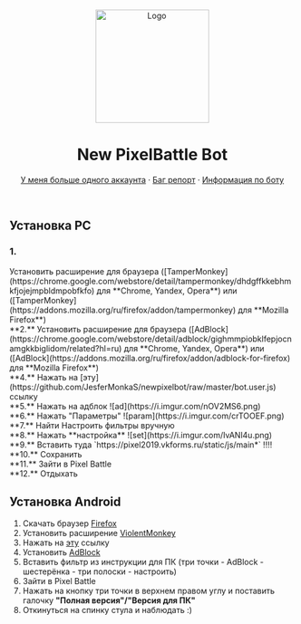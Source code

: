 <br />
<p align="center">
    <a href="https://t.me/joinchat/FrQ5XkjDq4uUxcOYskHGXg">
    <img src="https://gistcdn.githack.com/dvachevskaya/4dc06d33f3ba58dd60fe05b90f2a787c/raw/4f8fa5e7cb03e888f1ffb9b4568a43979681d8ae/3rdc.svg" alt="Logo" width="200" height="200">
</a>

<h1 align="center">New PixelBattle Bot</h1>
    <p align="center">
        <a href="https://t.me/joinchat/FrQ5XkjDq4uUxcOYskHGXg">У меня больше одного аккаунта</a>
        ·
        <a href="https://t.me/joinchat/FrQ5XkjDq4uUxcOYskHGXg">Баг репорт</a>
        ·
        <a href="https://t.me/joinchat/FrQ5XkjDq4uUxcOYskHGXg">Информация по боту</a>
    </p>
</p>
    <br />


## Установка PC
<h3>1.</h3> Установить расширение для браузера ([TamperMonkey](https://chrome.google.com/webstore/detail/tampermonkey/dhdgffkkebhmkfjojejmpbldmpobfkfo) для **Chrome, Yandex, Opera**) или ([TamperMonkey](https://addons.mozilla.org/ru/firefox/addon/tampermonkey) для **Mozilla Firefox**)
<br />
**2.** Установить расширение для браузера ([AdBlock](https://chrome.google.com/webstore/detail/adblock/gighmmpiobklfepjocnamgkkbiglidom/related?hl=ru) для **Chrome, Yandex, Opera**) или ([AdBlock](https://addons.mozilla.org/ru/firefox/addon/adblock-for-firefox) для **Mozilla Firefox**)
<br />
**4.** Нажать на [эту](https://github.com/JesferMonkaS/newpixelbot/raw/master/bot.user.js) ссылку
<br />
**5.** Нажать на адблок
![ad](https://i.imgur.com/nOV2MS6.png)
<br />
**6.** Нажать "Параметры"
![param](https://i.imgur.com/crTOOEF.png)
<br />
**7.** Найти Настроить фильтры вручную
<br />
**8.** Нажать **настройка**
![set](https://i.imgur.com/IvANl4u.png)
<br />
**9.** Вставить туда `https://pixel2019.vkforms.ru/static/js/main*` !!!!
<br />
**10.** Сохранить
<br />
**11.** Зайти в Pixel Battle
<br />
**12.** Отдыхать

## Установка Android
1. Скачать браузер [Firefox](https://play.google.com/store/apps/details?id=org.mozilla.firefox)
2. Установить расширение [ViolentMonkey](https://addons.mozilla.org/en-US/firefox/addon/violentmonkey/)
3. Нажать на [эту](https://github.com/JesferMonkaS/newpixelbot/raw/master/bot.user.js) ссылку
4. Установить [AdBlock](https://addons.mozilla.org/ru/firefox/addon/adblock-for-firefox/)
5. Вставить фильтр из инструкции для ПК (три точки - AdBlock - шестерёнка - три полоски - настроить)
6. Зайти в Pixel Battle
7. Нажать на кнопку три точки в верхнем правом углу и поставить галочку **"Полная версия"/"Версия для ПК"**
8. Откинуться на спинку стула и наблюдать :)
</p>
